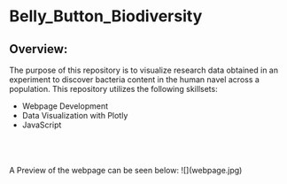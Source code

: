 # Belly_Button_Biodiversity
## Overview:
The purpose of this repository is to visualize research data obtained in an experiment to discover bacteria content in the human navel across a population. This repository utilizes the following skillsets:
* Webpage Development 
* Data Visualization with Plotly
* JavaScript
</br>
</br>
</br>
A Preview of the webpage can be seen below:
![](webpage.jpg)